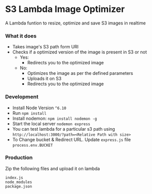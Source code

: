 
# S3 Lambda Image Optimizer

A Lambda funtion to resize, optimize and save S3 images in realtime

### What it does
* Takes image's S3 path form URI
* Checks if a optimized version of the image is present in S3 or not
	* Yes: 
		* Redirects you to the optimized image 
	* No:
		* Optimizes the image as per the defined parameters
  		* Uploads it on S3
  		* Redirects you to the optimized image




### Development

* Install Node Version `^6.10`
* Run `npm install`
* Install nodemon: `npm install nodemon -g`
* Start the local server `nodemon express`
* You can test lambda for a particular s3 path using `http://localhost:3000/?path=<Relative Path with size>`
* To Change bucket & Redirect URL. Update `express.js` file `process.env.BUCKET`

### Production

Zip the following files and upload it on lambda
```
index.js
node_modules
package.json
```
